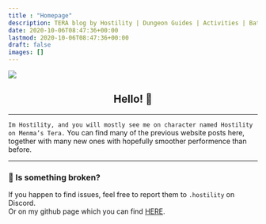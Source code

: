 ```yaml
---
title : "Homepage"
description: TERA blog by Hostility | Dungeon Guides | Activities | Battlegrounds | Patch Notes | MT The Dream ...
date: 2020-10-06T08:47:36+00:00
lastmod: 2020-10-06T08:47:36+00:00
draft: false
images: []
---
```

![](https://i.imgur.com/y1Ii9IP.png)
<center> <h2> Hello! 👋 </h2> </center>
<hr/>

`Im Hostility, and you will mostly see me on character named Hostility on Menma’s Tera.`
You can find many of the previous website posts here, together with many new ones with hopefully smoother performence than before. <br>
<hr/>

### 💬 Is something broken?
If you happen to find issues, feel free to report them to `.hostility` on Discord. <br>
Or on my github page which you can find [HERE](https://github.com/Zerraa/tenacity-tera).